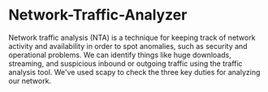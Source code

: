 # Network-Traffic-Analyzer
Network traffic analysis (NTA) is a technique for keeping track of network activity and availability in order to spot anomalies, such as security and operational problems. We can identify things like huge downloads, streaming, and suspicious inbound or outgoing traffic using the traffic analysis tool. We've used scapy to check the three key duties for analyzing our network.
